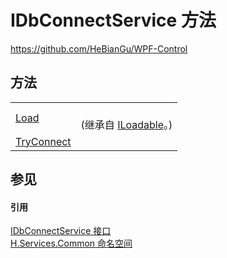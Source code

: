 # IDbConnectService 方法
https://github.com/HeBianGu/WPF-Control



## 方法
<table>
<tr>
<td><a href="0345f632-56c8-2ec7-1873-87985b5ce519">Load</a></td>
<td><br />(继承自 <a href="fe4e7996-30a2-ccbf-c9bd-c591eee0d01c">ILoadable</a>。)</td></tr>
<tr>
<td><a href="f8a1cc63-09f1-c20b-8b14-e74bd6ba7d0c">TryConnect</a></td>
<td> </td></tr>
</table>

## 参见


#### 引用
<a href="55773de2-1da2-770e-aa5e-857eccb70805">IDbConnectService 接口</a>  
<a href="b9cdd84f-6623-a51a-f53b-465103ced202">H.Services.Common 命名空间</a>  
